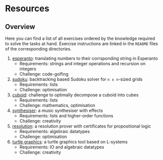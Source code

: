 # Resources

## Overview

Here you can find a list of all exercises
ordered by the knowledge required to solve the tasks at hand.
Exercise instructions are linked in the `README` files
of the corresponding directories.

1. [esperanto](esperanto): translating numbers to their corrsponding string in Esperanto
   - Requirements: strings and integer operations and recursion on integers
   - Challenge: code-golfing
1. [sudoku](sudoku): backtracking based Sudoku solver for `n x n`-sized grids
   - Requirements: lists
   - Challenge: optimisation
1. [cuboid](cuboid): challenge to optimally decompose a cuboid into cubes
   - Requirements: lists
   - Challenge: mathematics, optimisation
1. [synthesiser](synthesiser): a music synthesiser with effects
   - Requirements: lists and higher-order functions
   - Challenge: creativity
1. [resolution](resolution): a resolution prover with certificates for propositional logic 
   - Requirements: algebraic datatypes
   - Challenge: optimisation
1. [turtle graphics](turtle-graphics): a turtle graphics tool based on L-systems
   - Requirements: IO and algebraic datatypes
   - Challenge: creativity

